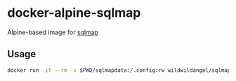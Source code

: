 # docker-alpine-sqlmap

Alpine-based image for [sqlmap](http://sqlmap.org/)

## Usage

```bash
docker run -it --rm -v $PWD/sqlmapdata:/.config:rw wildwildangel/sqlmap --help
```
